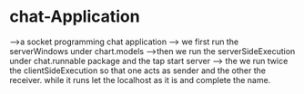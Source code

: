 # chat-Application
-->a socket programming chat application 
--> we first run the serverWindows under chart.models
-->then we run the serverSideExecution under chat.runnable package and the tap start server
--> the we run twice the clientSideExecution so that one acts as sender and the other the receiver. while it runs let the localhost as it is and complete the name.
